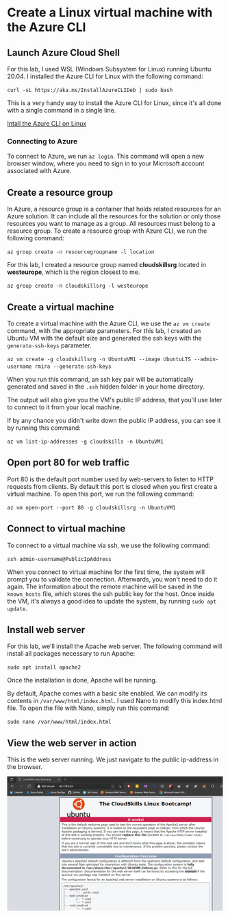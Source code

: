 # Create a Linux virtual machine with the Azure CLI

## Launch Azure Cloud Shell

For this lab, I used WSL (Windows Subsystem for Linux) running Ubuntu 20.04.
I installed the Azure CLI for Linux with the following command:

`curl -sL https://aka.ms/InstallAzureCLIDeb | sudo bash`

This is a very handy way to install the Azure CLI for Linux, since it's all done with a single command in a single line.

[Intall the Azure CLI on Linux](https://docs.microsoft.com/en-us/cli/azure/install-azure-cli-linux)

### Connecting to Azure

To connect to Azure, we run `az login`. This command will open a new browser window, where you need to sign in to your Microsoft account associated with Azure.

## Create a resource group

In Azure, a resource group is a container that holds related resources for an Azure solution. It can include all the resources for the solution or only those resources you want to manage as a group.
All resources must belong to a resource group.
To create a resource group with Azure CLI, we run the following command:

`az group create -n resourcegroupname -l location`

For this lab, I created a resource group named **cloudskillsrg** located in **westeurope**, which is the region closest to me.

`az group create -n cloudskillsrg -l westeurope`

## Create a virtual machine

To create a virtual machine with the Azure CLI, we use the `az vm create` command, with the appropriate parameters. For this lab, I created an Ubuntu VM with the default size and generated the ssh keys with the `generate-ssh-keys` parameter.

`az vm create -g cloudskillsrg -n UbuntuVM1 --image UbuntuLTS --admin-username rmira --generate-ssh-keys`

When you run this command, an ssh key pair will be automatically generated and saved in the `.ssh` hidden folder in your home directory.

The output will also give you the VM's public IP address, that you'll use later to connect to it from your local machine.

If by any chance you didn't write down the public IP address, you can see it by running this command:

`az vm list-ip-addresses -g cloudskills -n UbuntuVM1`

## Open port 80 for web traffic

Port 80 is the default port number used by web-servers to listen to HTTP requests from clients. By default this port is closed when you first create a virtual machine. To open this port, we run the following command:

`az vm open-port --port 80 -g cloudskillsrg -n UbuntuVM1`

## Connect to virtual machine

To connect to a virtual machine via ssh, we use the following command:

`ssh admin-username@PublicIpAddress`

When you connect to virtual machine for the first time, the system will prompt you to validate the connection. Afterwards, you won't need to do it again. The information about the remote machine will be saved in the `known_hosts` file, which stores the ssh public key for the host.
Once inside the VM, it's always a good idea to update the system, by running `sudo apt update`.

## Install web server

For this lab, we'll install the Apache web server. The following command will install all packages necessary to run Apache:

`sudo apt install apache2`

Once the installation is done, Apache will be running.

By default, Apache comes with a basic site enabled. We can modify its contents in `/var/www/html/index.html`. I used Nano to modify this index.html file. To open the file with Nano, simply run this command:

`sudo nano /var/www/html/index.html`

## View the web server in action

This is the web server running. We just navigate to the public ip-address in the browser.

![Apache running](images/apacherunning.png)
